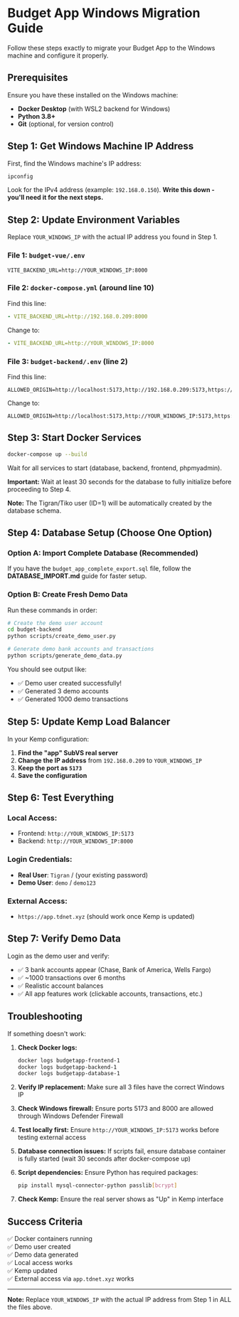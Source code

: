 # **Budget App Windows Migration Guide**

Follow these steps exactly to migrate your Budget App to the Windows machine and configure it properly.

## **Prerequisites**

Ensure you have these installed on the Windows machine:
- **Docker Desktop** (with WSL2 backend for Windows)
- **Python 3.8+** 
- **Git** (optional, for version control)

## **Step 1: Get Windows Machine IP Address**

First, find the Windows machine's IP address:
```bash
ipconfig
```
Look for the IPv4 address (example: `192.168.0.150`). **Write this down - you'll need it for the next steps.**

## **Step 2: Update Environment Variables**

Replace `YOUR_WINDOWS_IP` with the actual IP address you found in Step 1.

### **File 1: `budget-vue/.env`**
```
VITE_BACKEND_URL=http://YOUR_WINDOWS_IP:8000
```

### **File 2: `docker-compose.yml` (around line 10)**
Find this line:
```yaml
- VITE_BACKEND_URL=http://192.168.0.209:8000
```
Change to:
```yaml
- VITE_BACKEND_URL=http://YOUR_WINDOWS_IP:8000
```

### **File 3: `budget-backend/.env` (line 2)**
Find this line:
```
ALLOWED_ORIGIN=http://localhost:5173,http://192.168.0.209:5173,https://app.tdnet.xyz
```
Change to:
```
ALLOWED_ORIGIN=http://localhost:5173,http://YOUR_WINDOWS_IP:5173,https://app.tdnet.xyz
```

## **Step 3: Start Docker Services**

```bash
docker-compose up --build
```

Wait for all services to start (database, backend, frontend, phpmyadmin).

**Important:** Wait at least 30 seconds for the database to fully initialize before proceeding to Step 4.

**Note:** The Tigran/Tiko user (ID=1) will be automatically created by the database schema.

## **Step 4: Database Setup (Choose One Option)**

### **Option A: Import Complete Database (Recommended)**
If you have the `budget_app_complete_export.sql` file, follow the **DATABASE_IMPORT.md** guide for faster setup.

### **Option B: Create Fresh Demo Data**

Run these commands in order:

```bash
# Create the demo user account
cd budget-backend
python scripts/create_demo_user.py

# Generate demo bank accounts and transactions  
python scripts/generate_demo_data.py
```

You should see output like:
- ✅ Demo user created successfully!
- ✅ Generated 3 demo accounts
- ✅ Generated 1000 demo transactions

## **Step 5: Update Kemp Load Balancer**

In your Kemp configuration:

1. **Find the "app" SubVS real server**
2. **Change the IP address** from `192.168.0.209` to `YOUR_WINDOWS_IP`
3. **Keep the port as `5173`**
4. **Save the configuration**

## **Step 6: Test Everything**

### **Local Access:**
- Frontend: `http://YOUR_WINDOWS_IP:5173`
- Backend: `http://YOUR_WINDOWS_IP:8000`

### **Login Credentials:**
- **Real User**: `Tigran` / (your existing password)
- **Demo User**: `demo` / `demo123`

### **External Access:**
- `https://app.tdnet.xyz` (should work once Kemp is updated)

## **Step 7: Verify Demo Data**

Login as the demo user and verify:
- ✅ 3 bank accounts appear (Chase, Bank of America, Wells Fargo)
- ✅ ~1000 transactions over 6 months
- ✅ Realistic account balances
- ✅ All app features work (clickable accounts, transactions, etc.)

## **Troubleshooting**

If something doesn't work:

1. **Check Docker logs:**
   ```bash
   docker logs budgetapp-frontend-1
   docker logs budgetapp-backend-1
   docker logs budgetapp-database-1
   ```

2. **Verify IP replacement:** Make sure all 3 files have the correct Windows IP

3. **Check Windows firewall:** Ensure ports 5173 and 8000 are allowed through Windows Defender Firewall

4. **Test locally first:** Ensure `http://YOUR_WINDOWS_IP:5173` works before testing external access

5. **Database connection issues:** If scripts fail, ensure database container is fully started (wait 30 seconds after docker-compose up)

6. **Script dependencies:** Ensure Python has required packages:
   ```bash
   pip install mysql-connector-python passlib[bcrypt]
   ```

7. **Check Kemp:** Ensure the real server shows as "Up" in Kemp interface

## **Success Criteria**

✅ Docker containers running  
✅ Demo user created  
✅ Demo data generated  
✅ Local access works  
✅ Kemp updated  
✅ External access via `app.tdnet.xyz` works  

---

**Note:** Replace `YOUR_WINDOWS_IP` with the actual IP address from Step 1 in ALL the files above.